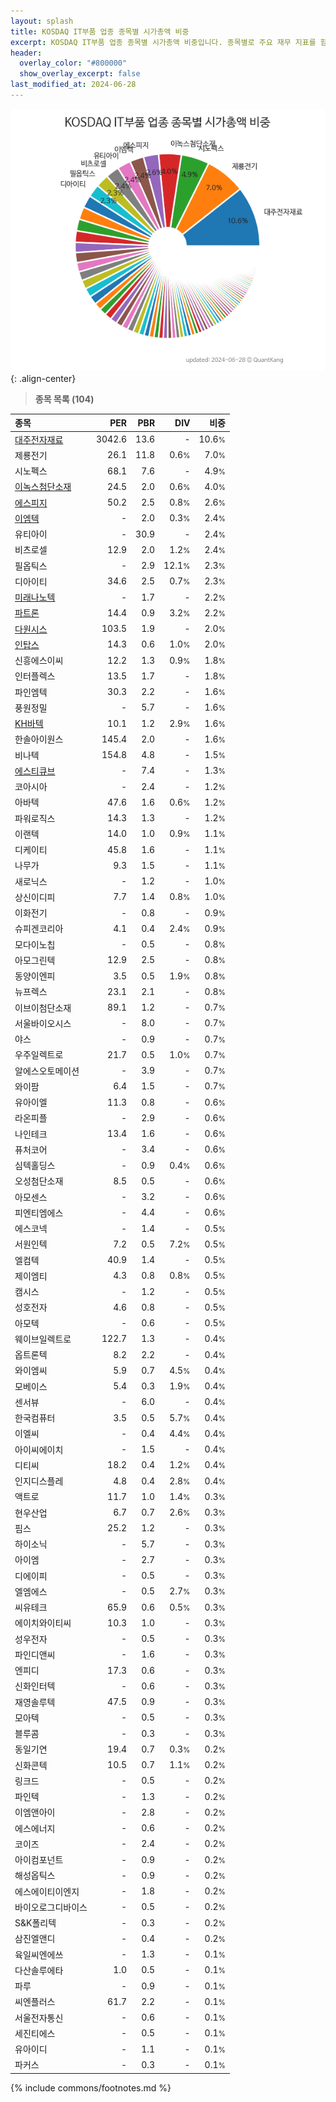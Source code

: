 ```yaml
---
layout: splash
title: KOSDAQ IT부품 업종 종목별 시가총액 비중
excerpt: KOSDAQ IT부품 업종 종목별 시가총액 비중입니다. 종목별로 주요 재무 지표를 함께 표시합니다.
header:
  overlay_color: "#800000"
  show_overlay_excerpt: false
last_modified_at: 2024-06-28
---
```



![KOSDAQ IT부품 업종 종목별 시가총액 비중](/stats/sector/images/kosdaq_업종_IT부품_종목.png){: .align-center}


> **종목 목록 (104)**<a id="list"></a>

| **종목** | **PER** | **PBR** | **DIV** | **비중** |
| :------- | ------: | ------: | ------: | -------: |
| [대주전자재료](/078600/) | 3042.6 | 13.6 | - | 10.6<small>%</small> |
| 제룡전기 | 26.1 | 11.8 | 0.6<small>%</small> | 7.0<small>%</small> |
| 시노펙스 | 68.1 | 7.6 | - | 4.9<small>%</small> |
| [이녹스첨단소재](/272290/) | 24.5 | 2.0 | 0.6<small>%</small> | 4.0<small>%</small> |
| [에스피지](/058610/) | 50.2 | 2.5 | 0.8<small>%</small> | 2.6<small>%</small> |
| [이엠텍](/091120/) | - | 2.0 | 0.3<small>%</small> | 2.4<small>%</small> |
| 유티아이 | - | 30.9 | - | 2.4<small>%</small> |
| 비츠로셀 | 12.9 | 2.0 | 1.2<small>%</small> | 2.4<small>%</small> |
| 필옵틱스 | - | 2.9 | 12.1<small>%</small> | 2.3<small>%</small> |
| 디아이티 | 34.6 | 2.5 | 0.7<small>%</small> | 2.3<small>%</small> |
| [미래나노텍](/095500/) | - | 1.7 | - | 2.2<small>%</small> |
| [파트론](/091700/) | 14.4 | 0.9 | 3.2<small>%</small> | 2.2<small>%</small> |
| [다원시스](/068240/) | 103.5 | 1.9 | - | 2.0<small>%</small> |
| [인탑스](/049070/) | 14.3 | 0.6 | 1.0<small>%</small> | 2.0<small>%</small> |
| 신흥에스이씨 | 12.2 | 1.3 | 0.9<small>%</small> | 1.8<small>%</small> |
| 인터플렉스 | 13.5 | 1.7 | - | 1.8<small>%</small> |
| 파인엠텍 | 30.3 | 2.2 | - | 1.6<small>%</small> |
| 풍원정밀 | - | 5.7 | - | 1.6<small>%</small> |
| [KH바텍](/060720/) | 10.1 | 1.2 | 2.9<small>%</small> | 1.6<small>%</small> |
| 한솔아이원스 | 145.4 | 2.0 | - | 1.6<small>%</small> |
| 비나텍 | 154.8 | 4.8 | - | 1.5<small>%</small> |
| [에스티큐브](/052020/) | - | 7.4 | - | 1.3<small>%</small> |
| 코아시아 | - | 2.4 | - | 1.2<small>%</small> |
| 아바텍 | 47.6 | 1.6 | 0.6<small>%</small> | 1.2<small>%</small> |
| 파워로직스 | 14.3 | 1.3 | - | 1.2<small>%</small> |
| 이랜텍 | 14.0 | 1.0 | 0.9<small>%</small> | 1.1<small>%</small> |
| 디케이티 | 45.8 | 1.6 | - | 1.1<small>%</small> |
| 나무가 | 9.3 | 1.5 | - | 1.1<small>%</small> |
| 새로닉스 | - | 1.2 | - | 1.0<small>%</small> |
| 상신이디피 | 7.7 | 1.4 | 0.8<small>%</small> | 1.0<small>%</small> |
| 이화전기 | - | 0.8 | - | 0.9<small>%</small> |
| 슈피겐코리아 | 4.1 | 0.4 | 2.4<small>%</small> | 0.9<small>%</small> |
| 모다이노칩 | - | 0.5 | - | 0.8<small>%</small> |
| 아모그린텍 | 12.9 | 2.5 | - | 0.8<small>%</small> |
| 동양이엔피 | 3.5 | 0.5 | 1.9<small>%</small> | 0.8<small>%</small> |
| 뉴프렉스 | 23.1 | 2.1 | - | 0.8<small>%</small> |
| 이브이첨단소재 | 89.1 | 1.2 | - | 0.7<small>%</small> |
| 서울바이오시스 | - | 8.0 | - | 0.7<small>%</small> |
| 야스 | - | 0.9 | - | 0.7<small>%</small> |
| 우주일렉트로 | 21.7 | 0.5 | 1.0<small>%</small> | 0.7<small>%</small> |
| 알에스오토메이션 | - | 3.9 | - | 0.7<small>%</small> |
| 와이팜 | 6.4 | 1.5 | - | 0.7<small>%</small> |
| 유아이엘 | 11.3 | 0.8 | - | 0.6<small>%</small> |
| 라온피플 | - | 2.9 | - | 0.6<small>%</small> |
| 나인테크 | 13.4 | 1.6 | - | 0.6<small>%</small> |
| 퓨처코어 | - | 3.4 | - | 0.6<small>%</small> |
| 심텍홀딩스 | - | 0.9 | 0.4<small>%</small> | 0.6<small>%</small> |
| 오성첨단소재 | 8.5 | 0.5 | - | 0.6<small>%</small> |
| 아모센스 | - | 3.2 | - | 0.6<small>%</small> |
| 피엔티엠에스 | - | 4.4 | - | 0.6<small>%</small> |
| 에스코넥 | - | 1.4 | - | 0.5<small>%</small> |
| 서원인텍 | 7.2 | 0.5 | 7.2<small>%</small> | 0.5<small>%</small> |
| 엘컴텍 | 40.9 | 1.4 | - | 0.5<small>%</small> |
| 제이엠티 | 4.3 | 0.8 | 0.8<small>%</small> | 0.5<small>%</small> |
| 캠시스 | - | 1.2 | - | 0.5<small>%</small> |
| 성호전자 | 4.6 | 0.8 | - | 0.5<small>%</small> |
| 아모텍 | - | 0.6 | - | 0.5<small>%</small> |
| 웨이브일렉트로 | 122.7 | 1.3 | - | 0.4<small>%</small> |
| 옵트론텍 | 8.2 | 2.2 | - | 0.4<small>%</small> |
| 와이엠씨 | 5.9 | 0.7 | 4.5<small>%</small> | 0.4<small>%</small> |
| 모베이스 | 5.4 | 0.3 | 1.9<small>%</small> | 0.4<small>%</small> |
| 센서뷰 | - | 6.0 | - | 0.4<small>%</small> |
| 한국컴퓨터 | 3.5 | 0.5 | 5.7<small>%</small> | 0.4<small>%</small> |
| 이엘씨 | - | 0.4 | 4.4<small>%</small> | 0.4<small>%</small> |
| 아이씨에이치 | - | 1.5 | - | 0.4<small>%</small> |
| 디티씨 | 18.2 | 0.4 | 1.2<small>%</small> | 0.4<small>%</small> |
| 인지디스플레 | 4.8 | 0.4 | 2.8<small>%</small> | 0.4<small>%</small> |
| 액트로 | 11.7 | 1.0 | 1.4<small>%</small> | 0.3<small>%</small> |
| 현우산업 | 6.7 | 0.7 | 2.6<small>%</small> | 0.3<small>%</small> |
| 핌스 | 25.2 | 1.2 | - | 0.3<small>%</small> |
| 하이소닉 | - | 5.7 | - | 0.3<small>%</small> |
| 아이엠 | - | 2.7 | - | 0.3<small>%</small> |
| 디에이피 | - | 0.5 | - | 0.3<small>%</small> |
| 엘엠에스 | - | 0.5 | 2.7<small>%</small> | 0.3<small>%</small> |
| 씨유테크 | 65.9 | 0.6 | 0.5<small>%</small> | 0.3<small>%</small> |
| 에이치와이티씨 | 10.3 | 1.0 | - | 0.3<small>%</small> |
| 성우전자 | - | 0.5 | - | 0.3<small>%</small> |
| 파인디앤씨 | - | 1.6 | - | 0.3<small>%</small> |
| 엔피디 | 17.3 | 0.6 | - | 0.3<small>%</small> |
| 신화인터텍 | - | 0.6 | - | 0.3<small>%</small> |
| 재영솔루텍 | 47.5 | 0.9 | - | 0.3<small>%</small> |
| 모아텍 | - | 0.5 | - | 0.3<small>%</small> |
| 블루콤 | - | 0.3 | - | 0.3<small>%</small> |
| 동일기연 | 19.4 | 0.7 | 0.3<small>%</small> | 0.2<small>%</small> |
| 신화콘텍 | 10.5 | 0.7 | 1.1<small>%</small> | 0.2<small>%</small> |
| 링크드 | - | 0.5 | - | 0.2<small>%</small> |
| 파인텍 | - | 1.3 | - | 0.2<small>%</small> |
| 이엠앤아이 | - | 2.8 | - | 0.2<small>%</small> |
| 에스에너지 | - | 0.6 | - | 0.2<small>%</small> |
| 코이즈 | - | 2.4 | - | 0.2<small>%</small> |
| 아이컴포넌트 | - | 0.9 | - | 0.2<small>%</small> |
| 해성옵틱스 | - | 0.9 | - | 0.2<small>%</small> |
| 에스에이티이엔지 | - | 1.8 | - | 0.2<small>%</small> |
| 바이오로그디바이스 | - | 0.5 | - | 0.2<small>%</small> |
| S&K폴리텍 | - | 0.3 | - | 0.2<small>%</small> |
| 삼진엘앤디 | - | 0.4 | - | 0.2<small>%</small> |
| 육일씨엔에쓰 | - | 1.3 | - | 0.1<small>%</small> |
| 다산솔루에타 | 1.0 | 0.5 | - | 0.1<small>%</small> |
| 파루 | - | 0.9 | - | 0.1<small>%</small> |
| 씨엔플러스 | 61.7 | 2.2 | - | 0.1<small>%</small> |
| 서울전자통신 | - | 0.6 | - | 0.1<small>%</small> |
| 세진티에스 | - | 0.5 | - | 0.1<small>%</small> |
| 유아이디 | - | 1.1 | - | 0.1<small>%</small> |
| 파커스 | - | 0.3 | - | 0.1<small>%</small> |

{% include commons/footnotes.md %}